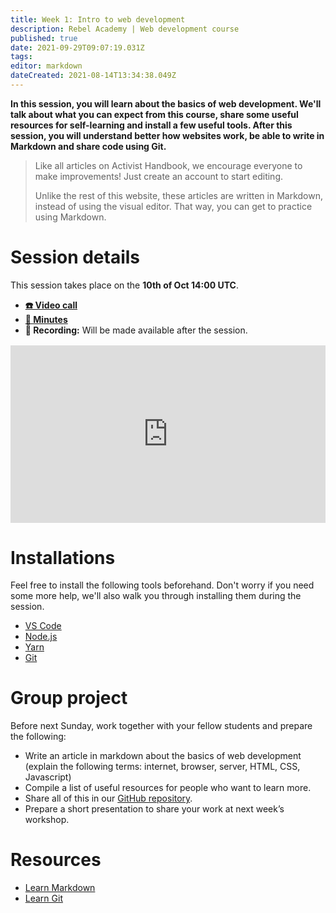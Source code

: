 ```yaml
---
title: Week 1: Intro to web development
description: Rebel Academy | Web development course
published: true
date: 2021-09-29T09:07:19.031Z
tags: 
editor: markdown
dateCreated: 2021-08-14T13:34:38.049Z
---
```


**In this session, you will learn about the basics of web development. We'll talk about what you  can expect from this course, share some useful resources for self-learning and install a few useful tools. After this session, you will understand better how websites work, be able to write in Markdown and share code using Git.**

> Like all articles on Activist Handbook, we encourage everyone to make improvements! Just create an account to start editing. 
>
> Unlike the rest of this website, these articles are written in Markdown, instead of using the visual editor. That way, you can get to practice using Markdown.

# Session details
This session takes place on the **10th of Oct 14:00 UTC**.
- **[☎️ Video call](https://meet.google.com/fzg-rqep-sdz)**
- **[📝 Minutes](https://docs.google.com/document/d/1ywTgMs2byXCT-xl61VOuv-lwvRTUvsuYm76ZvJO_BdI/edit)**
- **🔴 Recording:** Will be made available after the session.

<div style="position: relative;padding-bottom: 56.25%;height: 0;margin-top:16px;">
  <iframe src="https://app.pitch.com/app/embed/54e3f307-b163-4aae-812a-6bfe82ee548d" allow="fullscreen" allowfullscreen="" width="100%" height="100%" style="border:0;position: absolute;top: 0;left: 0;"></iframe>
</div>

# Installations
Feel free to install the following tools beforehand. Don't worry if you need some more help, we'll also walk you through installing them during the session.
- [VS Code](https://code.visualstudio.com/download)
- [Node.js](https://nodejs.org)
- [Yarn](https://yarnpkg.com/getting-started/install)
- [Git](https://git-scm.com/downloads)

# Group project
Before next Sunday, work together with your fellow students and prepare the following:
- Write an article in markdown about the basics of web development (explain the following terms: internet, browser, server, HTML, CSS, Javascript)
- Compile a list of useful resources for people who want to learn more.
- Share all of this in our [GitHub repository](https://github.com/activisthandbook/web-dev-course).
- Prepare a short presentation to share your work at next week’s workshop.

# Resources
- [Learn Markdown](https://daringfireball.net/projects/markdown/)
- [Learn Git](https://www.atlassian.com/git)
